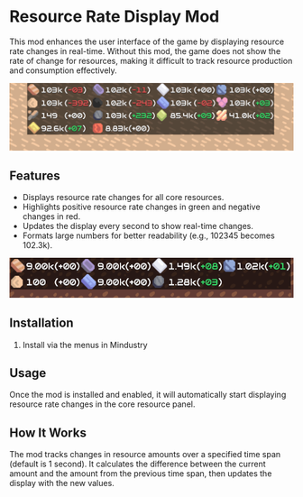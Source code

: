 # Resource Rate Display Mod

This mod enhances the user interface of the game by displaying resource rate changes in real-time. Without this mod, the game does not show the rate of change for resources, making it difficult to track resource production and consumption effectively.

![Screenshot](media/Screenshot%202024-05-25%20020010.png)

## Features

- Displays resource rate changes for all core resources.
- Highlights positive resource rate changes in green and negative changes in red.
- Updates the display every second to show real-time changes.
- Formats large numbers for better readability (e.g., 102345 becomes 102.3k).

![Screenshot](media/Screenshot%202024-05-25%20015842.png)

## Installation

1. Install via the menus in Mindustry

## Usage

Once the mod is installed and enabled, it will automatically start displaying resource rate changes in the core resource panel.

## How It Works

The mod tracks changes in resource amounts over a specified time span (default is 1 second). It calculates the difference between the current amount and the amount from the previous time span, then updates the display with the new values.